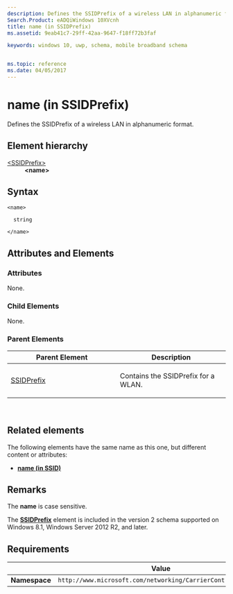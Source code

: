 ```yaml
---
description: Defines the SSIDPrefix of a wireless LAN in alphanumeric format.
Search.Product: eADQiWindows 10XVcnh
title: name (in SSIDPrefix)
ms.assetid: 9eab41c7-29ff-42aa-9647-f18ff72b3faf

keywords: windows 10, uwp, schema, mobile broadband schema


ms.topic: reference
ms.date: 04/05/2017
---
```


# name (in SSIDPrefix)


Defines the SSIDPrefix of a wireless LAN in alphanumeric format.

## Element hierarchy

<dl>
<dt><a href="element-ssidprefix.md">&lt;SSIDPrefix&gt;</a></dt>
<dd><b>&lt;name&gt;</b></dd>
</dl>

## Syntax

``` syntax
<name>

  string

</name>
```

## Attributes and Elements


### Attributes

None.

### Child Elements

None.

### Parent Elements

<table>
<colgroup>
<col width="50%" />
<col width="50%" />
</colgroup>
<thead>
<tr class="header">
<th>Parent Element</th>
<th>Description</th>
</tr>
</thead>
<tbody>
<tr class="odd">
<td><a href="element-ssidprefix.md">SSIDPrefix</a> </td>
<td><p>Contains the SSIDPrefix for a WLAN.</p></td>
</tr>
</tbody>
</table>

 

## Related elements


The following elements have the same name as this one, but different content or attributes:

-   **[name (in SSID)](element-name.md)**

## Remarks

The **name** is case sensitive.

The [**SSIDPrefix**](element-ssidprefix.md) element is included in the version 2 schema supported on Windows 8.1, Windows Server 2012 R2, and later.

## Requirements

|          | Value |
|----------|--------------|
| **Namespace** | `http://www.microsoft.com/networking/CarrierControl/WLAN/v2` |

 

 



